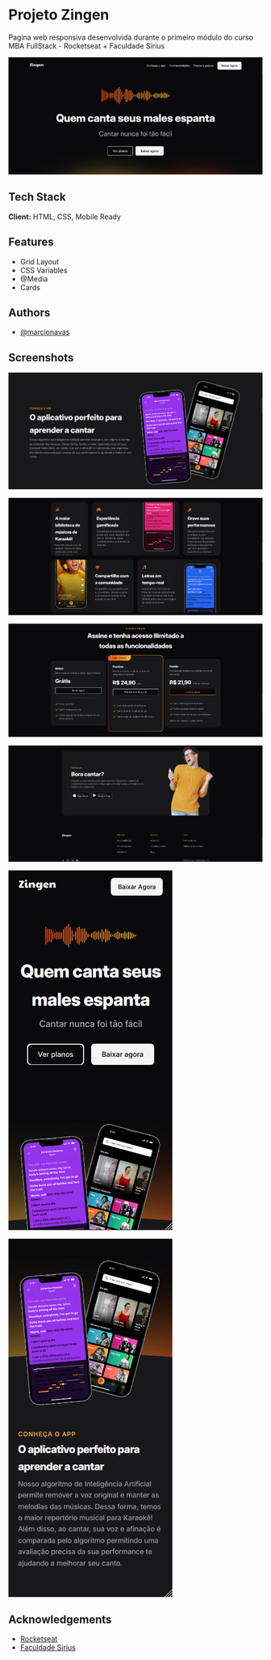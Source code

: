 
# Projeto Zingen

Pagina web responsiva desenvolvida durante o primeiro módulo do curso MBA FullStack - Rocketseat + Faculdade Sirius

![App Screenshot](./assets/screenshot.png)

## Tech Stack

**Client:** HTML, CSS, Mobile Ready

## Features

- Grid Layout
- CSS Variables
- @Media
- Cards

## Authors

- [@marcionavas](https://github.com/marcionavas)

## Screenshots

![App Screenshot](./assets/screenshot1.png)

![App Screenshot](./assets/screenshot2.png)

![App Screenshot](./assets/screenshot3.png)

![App Screenshot](./assets/screenshot4.png)

![App Screenshot](./assets/screenshot5.png)

![App Screenshot](./assets/screenshot6.png)

## Acknowledgements

 - [Rocketseat](https://rocketseat.com.br)
 - [Faculdade Sirius](https://faculdadesirius.edu.br/)